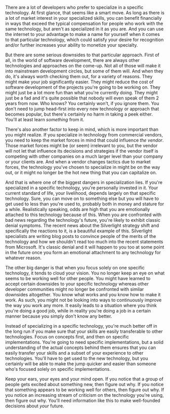 There are a lot of developers who prefer to specialize in a specific technology.  At first glance, that seems like a smart move.  As long as there is a lot of market interest in your specialized skills, you can benefit financially in ways that exceed the typical compensation for people who work with the same technology, but aren't as specialized in it as you are.  And you can use the internet to your advantage to make a name for yourself when it comes to that particular technology, which could satisfy your desire for recognition and/or further increases your ability to monetize your specialty.

But there are some serious downsides to that particular approach.  First of all, in the world of software development, there are always other technologies and approaches on the come-up.  Not all of those will make it into mainstream development circles, but some of them will.  And when they do, it's always worth checking them out, for a variety of reasons.  They might make your job significantly easier.  They might reduce the cost of software development of the projects you're going to be working on.  They might just be a lot more fun than what you're currently doing.  They might just be a fad and it's quite possible that nobody will even speak of them 2 years from now.  Who knows? You certainly won't, if you ignore them.  You don't need to jump head-first into every new technology or approach that becomes popular, but there's certainly no harm in taking a peek either.  You'll at least learn <em>something</em> from it.

There's also another factor to keep in mind, which is more important than you might realize.  If you specialize in technology from commercial vendors, you need to keep the market forces in mind that could influence <em>the vendor</em>.  Those market forces might be (or seem) irrelevant to you, but the vendor will not let that influence its decisions and strategies if the vendor itself is competing with other companies on a much larger level than your company or your clients are.  And when a vendor changes tactics due to market forces, the technology you've chosen to specialize in might be on the way out, or it might no longer be the hot new thing that you can capitalize on.  

And that is where one of the biggest dangers in specialization lies.  If you're specialized in a specific technology, you're personally invested in it.  Your current standard of life, your livelihood, depends largely on that specific technology.  Sure, you can move on to something else but you will have to get used to less than you're used to, probably both in money and stature for a while.  Realistically speaking, odds are high that you are emotionally attached to this technology because of this.  When you are confronted with bad news regarding the technology's future, you're likely to exhibit classic denial symptoms.  The recent news about the Silverlight strategy shift and specifically the reactions to it, is a beautiful example of this.  Silverlight specialists are writing blog posts to convince people of the merits of the technology and how we shouldn't read too much into the recent statements from Microsoft.  It's classic denial and it will happen to you too at some point in the future once you form an emotional attachment to any technology for whatever reason.

The other big danger is that when you focus solely on one specific technology, it tends to cloud your vision.  You no longer keep an eye on what seems to be working well for other people.  You might have learned to accept certain downsides to your specific technology whereas other developer communities might no longer be confronted with similar downsides altogether.  You know what works and you know how to make it work.  As such, you might not be looking into ways to continuously improve the way you work any more.  It easily leads to a situation where you think you're doing a good job, while in reality you're doing a job in a certain manner because you simply don't know any better.

Instead of specializing in a specific technology, you're much better off in the long run if you make sure that your skills are easily transferable to other technologies.  Focus on concepts first, and then on specific implementations.  You're going to need specific implementations, but a solid understanding of the actual concepts behind them ensures that you can easily transfer your skills and a subset of your experience to other technologies.  You'll have to get used to the new technology, but you certainly will be able to make the jump quicker and easier than someone who's focused solely on specific implementations.

Keep your ears, your eyes and your mind open.  If you notice that a group of people gets excited about something new, then figure out why.  If you notice that something appears to be working well for others, then figure out why.  If you notice an increasing stream of criticism on the technology you're using, then figure out why.  You'll need information like this to make well-founded decisions about <em>your</em> future.